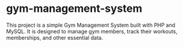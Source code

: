 # gym-management-system
This project is a simple Gym Management System built with PHP and MySQL. It is designed to manage gym members, track their workouts, memberships, and other essential data.
